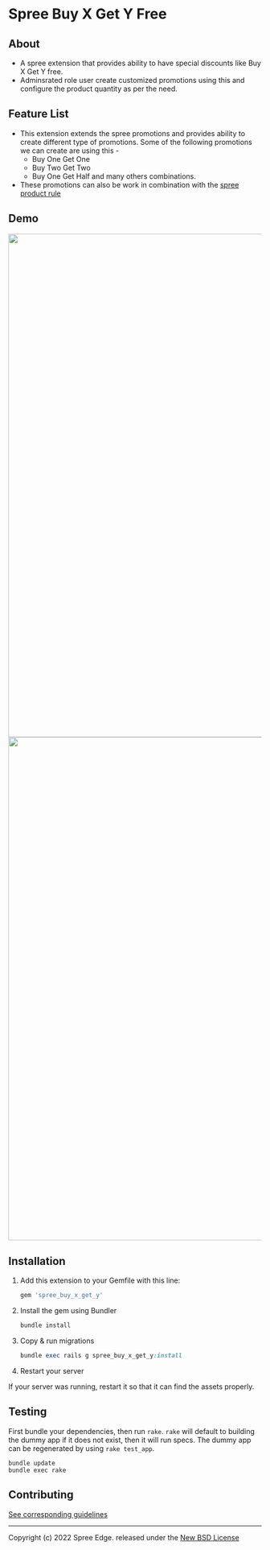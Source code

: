 #  **Spree Buy X Get Y Free**

## **About**
* A spree extension that provides ability to have special discounts like Buy X Get Y free.
* Adminsrated role user create customized promotions using this and configure the product quantity as per the need.

## **Feature List**
* This extension extends the spree promotions and provides ability to create different type of promotions. 
  Some of the following promotions we can create are using this -
  * Buy One Get One
  * Buy Two Get Two
  * Buy One Get Half and many others combinations.
* These promotions can also be work in combination with the [spree product rule](https://user-docs.spreecommerce.org/promotions/creating-a-new-promotion#products)

## **Demo**
<img width="1000px" src="https://user-images.githubusercontent.com/80692612/163324308-344c1dca-7acf-42bb-9977-9293631d24f7.png">
<img width="1000px" src="https://user-images.githubusercontent.com/80692612/163324317-c884a17e-f7f7-4c96-b2d0-5699f15fcaa5.png">

## Installation

1. Add this extension to your Gemfile with this line:

    ```ruby
    gem 'spree_buy_x_get_y'
    ```

2. Install the gem using Bundler

    ```ruby
    bundle install
    ```

3. Copy & run migrations

    ```ruby
    bundle exec rails g spree_buy_x_get_y:install
    ```

4. Restart your server

  If your server was running, restart it so that it can find the assets properly.

## Testing

First bundle your dependencies, then run `rake`. `rake` will default to building the dummy app if it does not exist, then it will run specs. The dummy app can be regenerated by using `rake test_app`.

```shell
bundle update
bundle exec rake
```

## Contributing

[See corresponding guidelines](https://github.com/spree-edge/spree_buy_x_get_y/blob/master/CONTRIBUTING.md)

---

Copyright (c) 2022 Spree Edge. released under the [New BSD License](https://github.com/spree-edge/spree_buy_x_get_y/blob/master/LICENSE)
